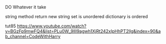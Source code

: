 DO Whatever it take

string method return new string 
set is unordered
dictionary is ordered 

tut85
https://www.youtube.com/watch?v=BGzFp9mwFQ4&list=PLu0W_9lII9agwh1XjRt242xIpHhPT2llg&index=90&ab_channel=CodeWithHarry